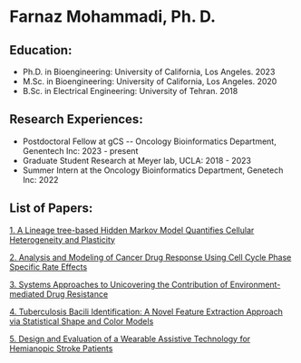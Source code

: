 # Farnaz Mohammadi, Ph. D.

## Education:
- Ph.D. in Bioengineering: University of California, Los Angeles. 2023 
- M.Sc. in Bioengineering: University of California, Los Angeles. 2020
- B.Sc. in Electrical Engineering: University of Tehran. 2018

## Research Experiences:
- Postdoctoral Fellow at gCS -- Oncology Bioinformatics Department, Genentech Inc: 2023 - present
- Graduate Student Research at Meyer lab, UCLA: 2018 - 2023
- Summer Intern at the Oncology Bioinformatics Department, Genetech Inc: 2022 

## List of Papers:
[1. A Lineage tree-based Hidden Markov Model Quantifies Cellular Heterogeneity and Plasticity](https://github.com/Farnazmdi/farnazmdi.github.io/blob/main/A%20lineage%20tree%20based%20hidden%20markov%20model.pdf)

[2. Analysis and Modeling of Cancer Drug Response Using Cell Cycle Phase Specific Rate Effects](https://github.com/Farnazmdi/farnazmdi.github.io/blob/main/Analysis%20and%20modeling%20of%20cancer%20drug%20response%20using%20cell%20cycle%20phase%20specific%20rate%20effects.pdf)

[3. Systems Approaches to Unicovering the Contribution of Environment-mediated Drug Resistance](https://github.com/Farnazmdi/farnazmdi.github.io/blob/main/systems%20approaches%20to%20uncovering%20the%20contribution%20of%20environment%20mediated%20drug%20resisitance.pdf)

[4. Tuberculosis Bacili Identification: A Novel Feature Extraction Approach via Statistical Shape and Color Models](https://github.com/Farnazmdi/farnazmdi.github.io/blob/main/Tuberculosis_Bacilli_Identification_A_Novel_Feature_Extraction_Approach_via_Statistical_Shape_and_Color_Models.pdf)

[5. Design and Evaluation of a Wearable Assistive Technology for Hemianopic Stroke Patients](https://github.com/Farnazmdi/farnazmdi.github.io/blob/main/design%20and%20evaluation%20of%20a%20wearable%20assistive%20technology%20for%20hemianopic%20stroke%20patients.pdf)
